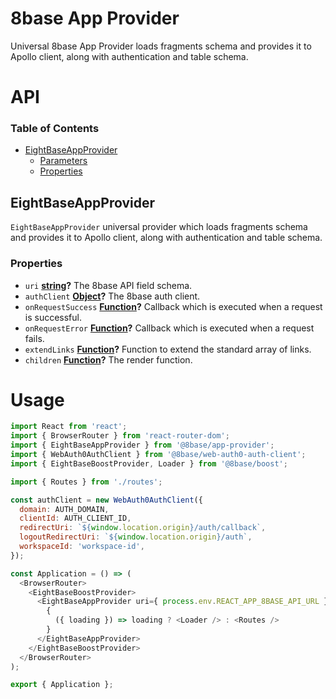 # 8base App Provider

Universal 8base App Provider loads fragments schema and provides it to Apollo client, along with authentication and table schema.

# API

<!-- Generated by documentation.js. Update this documentation by updating the source code. -->

### Table of Contents

-   [EightBaseAppProvider](#eightbaseappprovider)
    -   [Parameters](#parameters)
    -   [Properties](#properties)

## EightBaseAppProvider

`EightBaseAppProvider` universal provider which loads fragments schema and provides it to Apollo client, along with authentication and table schema.

### Properties

-   `uri` **[string](https://developer.mozilla.org/docs/Web/JavaScript/Reference/Global_Objects/String)?** The 8base API field schema.
-   `authClient` **[Object](https://developer.mozilla.org/docs/Web/JavaScript/Reference/Global_Objects/Object)?** The 8base auth client.
-   `onRequestSuccess` **[Function](https://developer.mozilla.org/docs/Web/JavaScript/Reference/Statements/function)?** Callback which is executed when a request is successful.
-   `onRequestError` **[Function](https://developer.mozilla.org/docs/Web/JavaScript/Reference/Statements/function)?** Callback which is executed when a request fails.
-   `extendLinks` **[Function](https://developer.mozilla.org/docs/Web/JavaScript/Reference/Statements/function)?** Function to extend the standard array of links.
-   `children` **[Function](https://developer.mozilla.org/docs/Web/JavaScript/Reference/Statements/function)?** The render function.

# Usage

```js
import React from 'react';
import { BrowserRouter } from 'react-router-dom';
import { EightBaseAppProvider } from '@8base/app-provider';
import { WebAuth0AuthClient } from '@8base/web-auth0-auth-client';
import { EightBaseBoostProvider, Loader } from '@8base/boost';

import { Routes } from './routes';

const authClient = new WebAuth0AuthClient({
  domain: AUTH_DOMAIN,
  clientId: AUTH_CLIENT_ID,
  redirectUri: `${window.location.origin}/auth/callback`,
  logoutRedirectUri: `${window.location.origin}/auth`,
  workspaceId: 'workspace-id',
});

const Application = () => (
  <BrowserRouter>
    <EightBaseBoostProvider>
      <EightBaseAppProvider uri={ process.env.REACT_APP_8BASE_API_URL } authClient={ authClient }>
        {
          ({ loading }) => loading ? <Loader /> : <Routes />
        }
      </EightBaseAppProvider>
    </EightBaseBoostProvider>
  </BrowserRouter>
);

export { Application };
```
